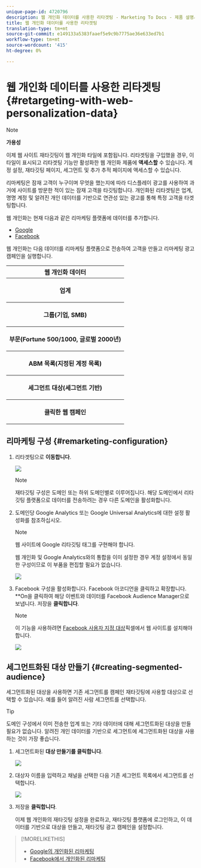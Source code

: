 ```yaml
---
unique-page-id: 4720796
description: 웹 개인화 데이터를 사용한 리타겟팅 - Marketing To Docs - 제품 설명서
title: 웹 개인화 데이터를 사용한 리타겟팅
translation-type: tm+mt
source-git-commit: e149133a5383faaef5e9c9b7775ae36e633ed7b1
workflow-type: tm+mt
source-wordcount: '415'
ht-degree: 0%

---
```



# 웹 개인화 데이터를 사용한 리타겟팅 {#retargeting-with-web-personalization-data}

>[!NOTE]
>
>**가용성**
>
>이제 웹 사이트 재타깃팅이 웹 개인화 타일에 포함됩니다. 리타겟팅을 구입했을 경우, 이 타일이 표시되고 리타겟팅 기능만 활성화한 웹 개인화 제품에 **액세스할** 수 있습니다. 계정 설정, 재타깃팅 페이지, 세그먼트 및 추가 추적 페이지에 액세스할 수 있습니다.

리마케팅은 잠재 고객이 누구이며 무엇을 했는지에 따라 디스플레이 광고를 사용하여 과거에 사이트를 방문한 적이 있는 잠재 고객을 타깃팅합니다. 개인화된 리타겟팅은 업계, 명명 계정 및 알려진 개인 데이터를 기반으로 연관성 있는 광고를 통해 특정 고객을 타겟팅합니다.

웹 개인화는 현재 다음과 같은 리마케팅 플랫폼에 데이터를 추가합니다.

* [Google](personalized-remarketing-in-google.md)
* [Facebook](personalized-remarketing-in-facebook.md)

웹 개인화는 다음 데이터를 리마케팅 플랫폼으로 전송하여 고객을 만들고 리마케팅 광고 캠페인을 실행합니다.

<table> 
 <tbody> 
  <tr> 
   <th colspan="1">웹 개인화 데이터</th> 
  </tr> 
  <tr> 
   <th><p>업계</p></th> 
  </tr> 
  <tr> 
   <th><p>그룹(기업, SMB)</p></th> 
  </tr> 
  <tr> 
   <th><p>부문(Fortune 500/1000, 글로벌 2000년)</p></th> 
  </tr> 
  <tr> 
   <th><p>ABM 목록(지정된 계정 목록)</p></th> 
  </tr> 
  <tr> 
   <th><p>세그먼트 대상(세그먼트 기반)</p></th> 
  </tr> 
  <tr> 
   <th><p>클릭한 웹 캠페인</p></th> 
  </tr> 
 </tbody> 
</table>

## 리마케팅 구성 {#remarketing-configuration}

1. 리타겟팅으로 **이동합니다**.

   ![](assets/one.png)

   >[!NOTE]
   >
   >재타깃팅 구성은 도메인 또는 하위 도메인별로 이루어집니다. 해당 도메인에서 리타깃팅 플랫폼으로 데이터를 전송하려는 경우 다른 도메인을 활성화합니다.

1. 도메인당 Google Analytics 또는 Google Universal Analytics에 대한 설정 활성화를 참조하십시오.

   >[!NOTE]
   >
   >웹 사이트에 Google 리타깃팅 태그를 구현해야 합니다.
   >
   >
   >웹 개인화 및 Google Analytics와의 통합을 이미 설정한 경우 계정 설정에서 동일한 구성이므로 이 부품을 편집할 필요가 없습니다.

   ![](assets/two.png)

1. Facebook 구성을 활성화합니다. Facebook 아코디언을 클릭하고 확장합니다. **On을 클릭하여 해당 이벤트와 데이터를 Facebook Audience Manager으로 보냅니다. 저장을 **클릭합니다**.

   >[!NOTE]
   >
   >이 기능을 사용하려면 [Facebook 사용자 지정 대상](https://developers.facebook.com/docs/ads-for-websites/website-custom-audiences/getting-started#install-the-pixel)픽셀에서 웹 사이트를 설치해야 합니다.

   ![](assets/three.png)

## 세그먼트화된 대상 만들기 {#creating-segmented-audience}

세그먼트화된 대상을 사용하면 기존 세그먼트를 캠페인 재타깃팅에 사용할 대상으로 선택할 수 있습니다. 예를 들어 알려진 사람 세그먼트를 선택합니다.

>[!TIP]
>
>도메인 구성에서 이미 전송한 업계 또는 기타 데이터에 대해 세그먼트화된 대상을 만들 필요가 없습니다. 알려진 개인 데이터를 기반으로 세그먼트에 세그먼트화된 대상을 사용하는 것이 가장 좋습니다.

1. 세그먼트화된 **대상 만들기를 클릭합니다**.

   ![](assets/image2015-1-15-16-3a36-3a38.png)

1. 대상자 이름을 입력하고 채널을 선택한 다음 기존 세그먼트 목록에서 세그먼트를 선택합니다.

   ![](assets/image2015-1-15-16-3a40-3a17.png)

1. 저장을 **클릭합니다**.

   이제 웹 개인화의 재타깃팅 설정을 완료하고, 재타깃팅 플랫폼에 로그인하고, 이 데이터를 기반으로 대상을 만들고, 재타깃팅 광고 캠페인을 설정합니다.

>[!MORELIKETHIS]
>
>* [Google의 개인화된 리마케팅](personalized-remarketing-in-google.md)
>* [Facebook에서 개인화된 리마케팅](personalized-remarketing-in-facebook.md)

